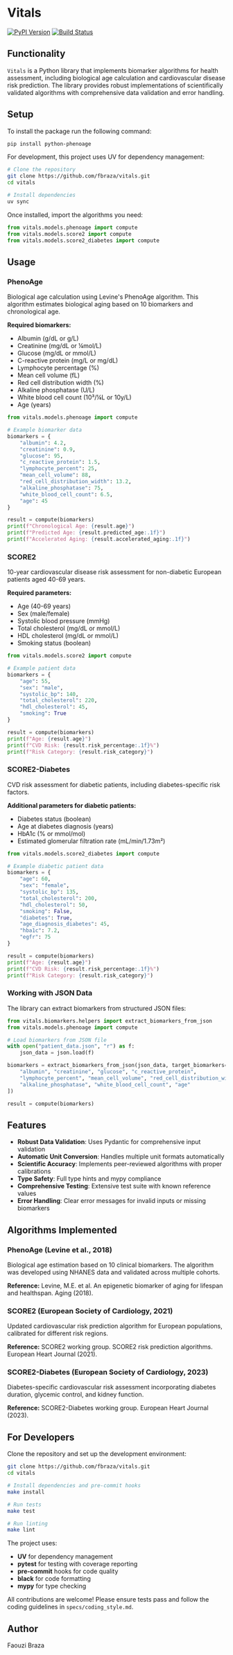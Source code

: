 # Vitals

[![PyPI Version][pypi-image]][pypi-url]
[![Build Status][build-image]][build-url]

<!-- Badges -->

[pypi-image]: https://img.shields.io/pypi/v/python-phenoage
[pypi-url]: https://pypi.org/project/python-phenoage/
[build-image]: https://github.com/fbraza/vitals/actions/workflows/ci.yml/badge.svg
[build-url]: https://github.com/fbraza/vitals/blob/master/.github/workflows/ci.yml

## Functionality

`Vitals` is a Python library that implements biomarker algorithms for health assessment, including biological age calculation and cardiovascular disease risk prediction. The library provides robust implementations of scientifically validated algorithms with comprehensive data validation and error handling.

## Setup

To install the package run the following command:

```bash
pip install python-phenoage
```

For development, this project uses UV for dependency management:

```bash
# Clone the repository
git clone https://github.com/fbraza/vitals.git
cd vitals

# Install dependencies
uv sync
```

Once installed, import the algorithms you need:

```python
from vitals.models.phenoage import compute
from vitals.models.score2 import compute
from vitals.models.score2_diabetes import compute
```

## Usage

### PhenoAge

Biological age calculation using Levine's PhenoAge algorithm. This algorithm estimates biological aging based on 10 biomarkers and chronological age.

**Required biomarkers:**
- Albumin (g/dL or g/L)
- Creatinine (mg/dL or ¼mol/L)
- Glucose (mg/dL or mmol/L)
- C-reactive protein (mg/L or mg/dL)
- Lymphocyte percentage (%)
- Mean cell volume (fL)
- Red cell distribution width (%)
- Alkaline phosphatase (U/L)
- White blood cell count (10³/¼L or 10y/L)
- Age (years)

```python
from vitals.models.phenoage import compute

# Example biomarker data
biomarkers = {
    "albumin": 4.2,
    "creatinine": 0.9,
    "glucose": 95,
    "c_reactive_protein": 1.5,
    "lymphocyte_percent": 25,
    "mean_cell_volume": 88,
    "red_cell_distribution_width": 13.2,
    "alkaline_phosphatase": 75,
    "white_blood_cell_count": 6.5,
    "age": 45
}

result = compute(biomarkers)
print(f"Chronological Age: {result.age}")
print(f"Predicted Age: {result.predicted_age:.1f}")
print(f"Accelerated Aging: {result.accelerated_aging:.1f}")
```

### SCORE2

10-year cardiovascular disease risk assessment for non-diabetic European patients aged 40-69 years.

**Required parameters:**
- Age (40-69 years)
- Sex (male/female)
- Systolic blood pressure (mmHg)
- Total cholesterol (mg/dL or mmol/L)
- HDL cholesterol (mg/dL or mmol/L)
- Smoking status (boolean)

```python
from vitals.models.score2 import compute

# Example patient data
biomarkers = {
    "age": 55,
    "sex": "male",
    "systolic_bp": 140,
    "total_cholesterol": 220,
    "hdl_cholesterol": 45,
    "smoking": True
}

result = compute(biomarkers)
print(f"Age: {result.age}")
print(f"CVD Risk: {result.risk_percentage:.1f}%")
print(f"Risk Category: {result.risk_category}")
```

### SCORE2-Diabetes

CVD risk assessment for diabetic patients, including diabetes-specific risk factors.

**Additional parameters for diabetic patients:**
- Diabetes status (boolean)
- Age at diabetes diagnosis (years)
- HbA1c (% or mmol/mol)
- Estimated glomerular filtration rate (mL/min/1.73m²)

```python
from vitals.models.score2_diabetes import compute

# Example diabetic patient data
biomarkers = {
    "age": 60,
    "sex": "female",
    "systolic_bp": 135,
    "total_cholesterol": 200,
    "hdl_cholesterol": 50,
    "smoking": False,
    "diabetes": True,
    "age_diagnosis_diabetes": 45,
    "hba1c": 7.2,
    "egfr": 75
}

result = compute(biomarkers)
print(f"Age: {result.age}")
print(f"CVD Risk: {result.risk_percentage:.1f}%")
print(f"Risk Category: {result.risk_category}")
```

### Working with JSON Data

The library can extract biomarkers from structured JSON files:

```python
from vitals.biomarkers.helpers import extract_biomarkers_from_json
from vitals.models.phenoage import compute

# Load biomarkers from JSON file
with open("patient_data.json", "r") as f:
    json_data = json.load(f)

biomarkers = extract_biomarkers_from_json(json_data, target_biomarkers=[
    "albumin", "creatinine", "glucose", "c_reactive_protein",
    "lymphocyte_percent", "mean_cell_volume", "red_cell_distribution_width",
    "alkaline_phosphatase", "white_blood_cell_count", "age"
])

result = compute(biomarkers)
```

## Features

- **Robust Data Validation**: Uses Pydantic for comprehensive input validation
- **Automatic Unit Conversion**: Handles multiple unit formats automatically
- **Scientific Accuracy**: Implements peer-reviewed algorithms with proper calibrations
- **Type Safety**: Full type hints and mypy compliance
- **Comprehensive Testing**: Extensive test suite with known reference values
- **Error Handling**: Clear error messages for invalid inputs or missing biomarkers

## Algorithms Implemented

### PhenoAge (Levine et al., 2018)
Biological age estimation based on 10 clinical biomarkers. The algorithm was developed using NHANES data and validated across multiple cohorts.

**Reference:** Levine, M.E. et al. An epigenetic biomarker of aging for lifespan and healthspan. Aging (2018).

### SCORE2 (European Society of Cardiology, 2021)
Updated cardiovascular risk prediction algorithm for European populations, calibrated for different risk regions.

**Reference:** SCORE2 working group. SCORE2 risk prediction algorithms. European Heart Journal (2021).

### SCORE2-Diabetes (European Society of Cardiology, 2023)
Diabetes-specific cardiovascular risk assessment incorporating diabetes duration, glycemic control, and kidney function.

**Reference:** SCORE2-Diabetes working group. European Heart Journal (2023).

## For Developers

Clone the repository and set up the development environment:

```bash
git clone https://github.com/fbraza/vitals.git
cd vitals

# Install dependencies and pre-commit hooks
make install

# Run tests
make test

# Run linting
make lint
```

The project uses:
- **UV** for dependency management
- **pytest** for testing with coverage reporting
- **pre-commit** hooks for code quality
- **black** for code formatting
- **mypy** for type checking

All contributions are welcome! Please ensure tests pass and follow the coding guidelines in `specs/coding_style.md`.

## Author

Faouzi Braza
